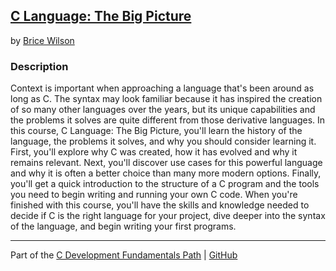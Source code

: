 ## [C Language: The Big Picture](https://app.pluralsight.com/library/courses/c-language-big-picture/table-of-contents)
by [Brice Wilson](https://app.pluralsight.com/profile/author/brice-wilson)

### Description
Context is important when approaching a language that's been around as long as C. The syntax may look familiar because it has inspired the creation of so many other languages over the years, but its unique capabilities and the problems it solves are quite different from those derivative languages. In this course, C Language: The Big Picture, you'll learn the history of the language, the problems it solves, and why you should consider learning it. First, you'll explore why C was created, how it has evolved and why it remains relevant. Next, you'll discover use cases for this powerful language and why it is often a better choice than many more modern options. Finally, you'll get a quick introduction to the structure of a C program and the tools you need to begin writing and running your own C code. When you're finished with this course, you'll have the skills and knowledge needed to decide if C is the right language for your project, dive deeper into the syntax of the language, and begin writing your first programs.

<hr>

Part of the [C Development Fundamentals Path](https://app.pluralsight.com/paths/skills/c-development-fundamentals) | [GitHub](https://github.com/nathayoung/pluralsight/tree/master/Skill_Paths/C_Development_Fundamentals)
